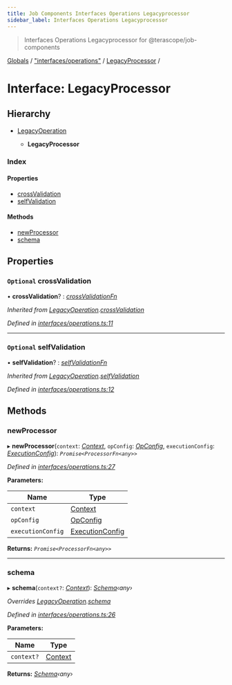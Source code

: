 ```yaml
---
title: Job Components Interfaces Operations Legacyprocessor
sidebar_label: Interfaces Operations Legacyprocessor
---
```


> Interfaces Operations Legacyprocessor for @terascope/job-components

[Globals](../overview.md) / ["interfaces/operations"](../modules/_interfaces_operations_.md) / [LegacyProcessor](_interfaces_operations_.legacyprocessor.md) /

# Interface: LegacyProcessor

## Hierarchy

* [LegacyOperation](_interfaces_operations_.legacyoperation.md)

  * **LegacyProcessor**

### Index

#### Properties

* [crossValidation](_interfaces_operations_.legacyprocessor.md#optional-crossvalidation)
* [selfValidation](_interfaces_operations_.legacyprocessor.md#optional-selfvalidation)

#### Methods

* [newProcessor](_interfaces_operations_.legacyprocessor.md#newprocessor)
* [schema](_interfaces_operations_.legacyprocessor.md#schema)

## Properties

### `Optional` crossValidation

• **crossValidation**? : *[crossValidationFn](../modules/_interfaces_operations_.md#crossvalidationfn)*

*Inherited from [LegacyOperation](_interfaces_operations_.legacyoperation.md).[crossValidation](_interfaces_operations_.legacyoperation.md#optional-crossvalidation)*

*Defined in [interfaces/operations.ts:11](https://github.com/terascope/teraslice/tree/0c8b1cfadd6cd255811e506264906c5373f2ebea/packages/job-components/interfaces/operations.ts#L11)*

___

### `Optional` selfValidation

• **selfValidation**? : *[selfValidationFn](../modules/_interfaces_operations_.md#selfvalidationfn)*

*Inherited from [LegacyOperation](_interfaces_operations_.legacyoperation.md).[selfValidation](_interfaces_operations_.legacyoperation.md#optional-selfvalidation)*

*Defined in [interfaces/operations.ts:12](https://github.com/terascope/teraslice/tree/0c8b1cfadd6cd255811e506264906c5373f2ebea/packages/job-components/interfaces/operations.ts#L12)*

## Methods

###  newProcessor

▸ **newProcessor**(`context`: *[Context](_interfaces_context_.context.md)*, `opConfig`: *[OpConfig](_interfaces_jobs_.opconfig.md)*, `executionConfig`: *[ExecutionConfig](_interfaces_jobs_.executionconfig.md)*): *`Promise<ProcessorFn<any>>`*

*Defined in [interfaces/operations.ts:27](https://github.com/terascope/teraslice/tree/0c8b1cfadd6cd255811e506264906c5373f2ebea/packages/job-components/interfaces/operations.ts#L27)*

**Parameters:**

Name | Type |
------ | ------ |
`context` | [Context](_interfaces_context_.context.md) |
`opConfig` | [OpConfig](_interfaces_jobs_.opconfig.md) |
`executionConfig` | [ExecutionConfig](_interfaces_jobs_.executionconfig.md) |

**Returns:** *`Promise<ProcessorFn<any>>`*

___

###  schema

▸ **schema**(`context?`: *[Context](_interfaces_context_.context.md)*): *[Schema](_operations_interfaces_.operationmodule.md#schema)‹*any*›*

*Overrides [LegacyOperation](_interfaces_operations_.legacyoperation.md).[schema](_interfaces_operations_.legacyoperation.md#schema)*

*Defined in [interfaces/operations.ts:26](https://github.com/terascope/teraslice/tree/0c8b1cfadd6cd255811e506264906c5373f2ebea/packages/job-components/interfaces/operations.ts#L26)*

**Parameters:**

Name | Type |
------ | ------ |
`context?` | [Context](_interfaces_context_.context.md) |

**Returns:** *[Schema](_operations_interfaces_.operationmodule.md#schema)‹*any*›*
